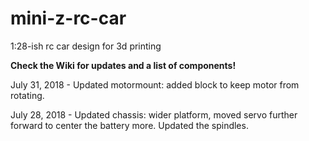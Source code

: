 # mini-z-rc-car
1:28-ish rc car design for 3d printing

**Check the Wiki for updates and a list of components!**

July 31, 2018 - Updated motormount: added block to keep motor from rotating.

July 28, 2018 - Updated chassis: wider platform, moved servo further forward to center the battery more. Updated the spindles.

